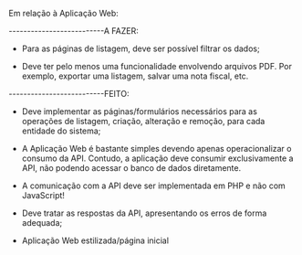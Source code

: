 Em relação à Aplicação Web:

--------------------------A FAZER:


- Para as páginas de listagem, deve ser possível filtrar os dados;

- Deve ter pelo menos uma funcionalidade envolvendo arquivos PDF. Por exemplo,
  exportar uma listagem, salvar uma nota fiscal, etc.


--------------------------FEITO:

- Deve implementar as páginas/formulários necessários para as operações de listagem,
  criação, alteração e remoção, para cada entidade do sistema;

- A Aplicação Web é bastante simples devendo apenas operacionalizar o consumo da
  API. Contudo, a aplicação deve consumir exclusivamente a API, não podendo acessar o
  banco de dados diretamente. 

- A comunicação com a API deve ser implementada em PHP e não com JavaScript! 

- Deve tratar as respostas da API, apresentando os erros de forma adequada;

- Aplicação Web estilizada/página inicial